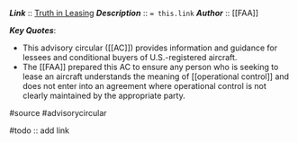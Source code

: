 ***Link***      :: [Truth in Leasing]()
***Description***      :: `= this.link`
***Author*** :: [[FAA]]

***Key Quotes***:
* This advisory circular ([[AC]]) provides information and guidance for lessees and conditional buyers of U.S.-registered aircraft.
* The [[FAA]] prepared this AC to ensure any person who is seeking to lease an aircraft understands the meaning of [[operational control]] and does not enter into an agreement where operational control is not clearly maintained by the appropriate party.

#source #advisorycircular 

#todo :: add link